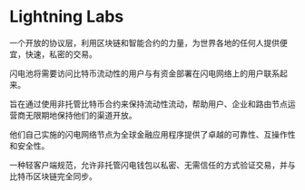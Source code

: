 # Lightning Labs

一个开放的协议层，利用区块链和智能合约的力量，为世界各地的任何人提供便宜，快速，私密的交易。

闪电池将需要访问比特币流动性的用户与有资金部署在闪电网络上的用户联系起来。

旨在通过使用非托管比特币合约来保持流动性流动，帮助用户、企业和路由节点运营商无限期地保持他们的渠道开放。

他们自己实施的闪电网络节点为全球金融应用程序提供了卓越的可靠性、互操作性和安全性。

一种轻客户端规范，允许非托管闪电钱包以私密、无需信任的方式验证交易，并与比特币区块链完全同步。
